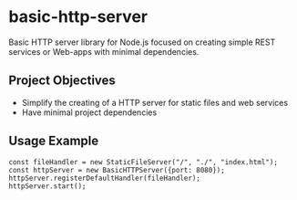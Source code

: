 # basic-http-server
Basic HTTP server library for Node.js focused on creating simple REST services or Web-apps with minimal dependencies.

## Project Objectives
* Simplify the creating of a HTTP server for static files and web services
* Have minimal project dependencies

## Usage Example

    const fileHandler = new StaticFileServer("/", "./", "index.html");
    const httpServer = new BasicHTTPServer({port: 8080});
    httpServer.registerDefaultHandler(fileHandler);
    httpServer.start();